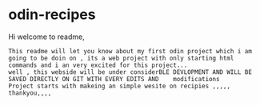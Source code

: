 # odin-recipes
Hi welcome to readme,

    This readme will let you know about my first odin project which i am going to be doin on , its a web project with only starting html commands and i an very excited for this project...
    well , this webside will be under considerBLE DEVLOPMENT AND WILL BE SAVED DIRECTLY ON GIT WITH EVERY EDITS AND    modifications 
    Project starts with makeing an simple wesite on recipies ,,,,,
    thankyou,,,,